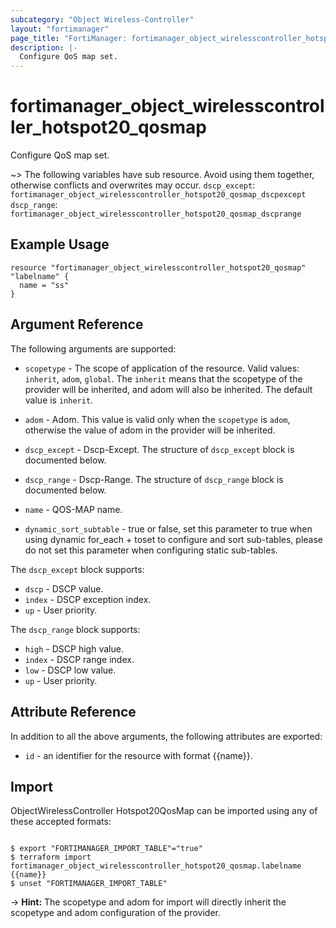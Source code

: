 ```yaml
---
subcategory: "Object Wireless-Controller"
layout: "fortimanager"
page_title: "FortiManager: fortimanager_object_wirelesscontroller_hotspot20_qosmap"
description: |-
  Configure QoS map set.
---
```


# fortimanager_object_wirelesscontroller_hotspot20_qosmap
Configure QoS map set.

~> The following variables have sub resource. Avoid using them together, otherwise conflicts and overwrites may occur.
`dscp_except`: `fortimanager_object_wirelesscontroller_hotspot20_qosmap_dscpexcept`
`dscp_range`: `fortimanager_object_wirelesscontroller_hotspot20_qosmap_dscprange`



## Example Usage

```hcl
resource "fortimanager_object_wirelesscontroller_hotspot20_qosmap" "labelname" {
  name = "ss"
}
```

## Argument Reference


The following arguments are supported:

* `scopetype` - The scope of application of the resource. Valid values: `inherit`, `adom`, `global`. The `inherit` means that the scopetype of the provider will be inherited, and adom will also be inherited. The default value is `inherit`.
* `adom` - Adom. This value is valid only when the `scopetype` is `adom`, otherwise the value of adom in the provider will be inherited.

* `dscp_except` - Dscp-Except. The structure of `dscp_except` block is documented below.
* `dscp_range` - Dscp-Range. The structure of `dscp_range` block is documented below.
* `name` - QOS-MAP name.
* `dynamic_sort_subtable` - true or false, set this parameter to true when using dynamic for_each + toset to configure and sort sub-tables, please do not set this parameter when configuring static sub-tables.

The `dscp_except` block supports:

* `dscp` - DSCP value.
* `index` - DSCP exception index.
* `up` - User priority.

The `dscp_range` block supports:

* `high` - DSCP high value.
* `index` - DSCP range index.
* `low` - DSCP low value.
* `up` - User priority.


## Attribute Reference

In addition to all the above arguments, the following attributes are exported:
* `id` - an identifier for the resource with format {{name}}.

## Import

ObjectWirelessController Hotspot20QosMap can be imported using any of these accepted formats:
```

$ export "FORTIMANAGER_IMPORT_TABLE"="true"
$ terraform import fortimanager_object_wirelesscontroller_hotspot20_qosmap.labelname {{name}}
$ unset "FORTIMANAGER_IMPORT_TABLE"
```
-> **Hint:** The scopetype and adom for import will directly inherit the scopetype and adom configuration of the provider.
